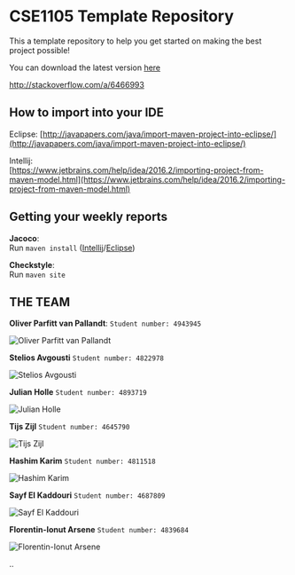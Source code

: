 # CSE1105 Template Repository

This a template repository to help you get started on making the best project possible!

You can download the latest version [here](https://github.com/SERG-Delft/TI1216/releases)

http://stackoverflow.com/a/6466993

## How to import into your IDE

Eclipse:
[http://javapapers.com/java/import-maven-project-into-eclipse/](http://javapapers.com/java/import-maven-project-into-eclipse/)

Intellij:  
[https://www.jetbrains.com/help/idea/2016.2/importing-project-from-maven-model.html](https://www.jetbrains.com/help/idea/2016.2/importing-project-from-maven-model.html)

## Getting your weekly reports

**Jacoco**:  
Run `maven install` ([Intellij](https://www.jetbrains.com/help/idea/2016.3/getting-started-with-maven.html#execute_maven_goal)/[Eclipse](http://imgur.com/a/6q7pV))

**Checkstyle**:  
Run `maven site`

## THE TEAM
**Oliver Parfitt van Pallandt**:
`Student number: 4943945`

![Oliver Parfitt van Pallandt](https://docs.google.com/uc?id=1IRZN4DK2h423HfdPc2hQxt-U5QGpl2MO)

**Stelios Avgousti**  `Student number: 4822978`

![Stelios Avgousti](https://docs.google.com/uc?id=1cXPzBfvGFHcsS1L2J2t2ldR0E63SQyzF)

**Julian Holle** `Student number: 4893719`

![Julian Holle](https://docs.google.com/uc?id=1I3aUc1n8Tc_2rtw5yP1M69XMFAk-KhVV)

**Tijs Zijl** `Student number: 4645790`

![Tijs Zijl](https://docs.google.com/uc?id=1IVwkd-zjtyJVkspu9yYNzWxqe_7QNJAB)

**Hashim Karim** `Student number: 4811518`

![Hashim Karim](https://docs.google.com/uc?id=1OdiuUzGTZ68gf05Gajjbizk_H0CUWoPo)

**Sayf El Kaddouri** `Student number: 4687809`

![Sayf El Kaddouri](https://docs.google.com/uc?id=1k5-8syzS0L7mLqq1ExWkkiNNtFLo2OtI)

**Florentin-Ionut Arsene** `Student number: 4839684`

![Florentin-Ionut Arsene](https://docs.google.com/uc?id=1MxrZbUFPXh7hYQax38IY44IETB5p6H8b)

..


